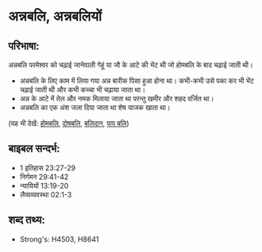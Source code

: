 # अन्नबलि, अन्नबलियों #

## परिभाषा: ##

अन्नबलि परमेश्वर को चढ़ाई जानेवाली गेहूं या जौ के आटे की भेंट थी जो होमबलि के बाद चढ़ाई जाती थी।

* अन्नबलि के लिए काम में लिया गया अन्न बारीक पिसा हुआ होना था। कभी-कभी उसे पका कर भी भेंट चढ़ाई जाती थी और कभी कच्चा भी चढ़ाया जाता था।
* अन्न के आटे में तेल और नमक मिलाया जाता था परन्तु खमीर और शहद वर्जित था।
* अन्नबलि का एक अंश जला दिया जाता था शेष याजक खाता था।

(यह भी देखें: [होमबलि](../burntoffering.md), [दोषबलि](../guiltoffering.md), [बलिदान](../sacrifice.md), [पाप बलि](../sinoffering.md))

## बाइबल सन्दर्भ: ##

* 1 इतिहास 23:27-29
* निर्गमन 29:41-42
* न्यायियों 13:19-20
* लैव्यव्यवस्था 02:1-3

## शब्द तथ्य: ##

* Strong's: H4503, H8641
